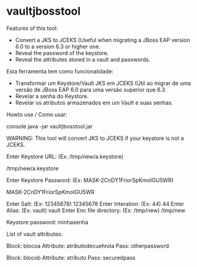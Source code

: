 # vaultjbosstool

Features of this tool:
- Convert a JKS to JCEKS (Useful when migrating a JBoss EAP version 6.0 to a version 6.3 or higher one.
- Reveal the password of the keystore.
- Reveal the attributes stored in a vault and passwords.

Esta ferramenta tem como funcionalidade:
- Transformar um Keystore/Vault JKS em JCEKS (Útil ao migrar de uma versão de JBoss EAP 6.0 para uma versão superior que 6.3.
- Revelar a senha do Keystore.
- Revelar os atributos armazenados em um Vault e suas senhas.

Howto use / Como usar:

console java -jar vaultjbosstool.jar

WARNING: This tool will convert JKS to JCEKS if your keystore is not a JCEKS.

Enter Keystore URL: (Ex: /tmp/new/a.keystore)

/tmp/new/a.keystore

Enter Keystore Password: (Ex: MASK-2CnDY1FriorSpKmoIGU5WR)

MASK-2CnDY1FriorSpKmoIGU5WR

Enter Salt: (Ex: 12345678)
12345678
Enter Interation: (Ex: 44)
44
Enter Alias: (Ex: vault)
vault
Enter Enc file directory: (Ex: /tmp/new)
/tmp/new

Keystore password: minhasenha

List of vault attributes:

Block: blocoa Attribute: atributodecuehrola Pass: otherpassword

Block: blocob Attribute: atributo Pass: securedpass
